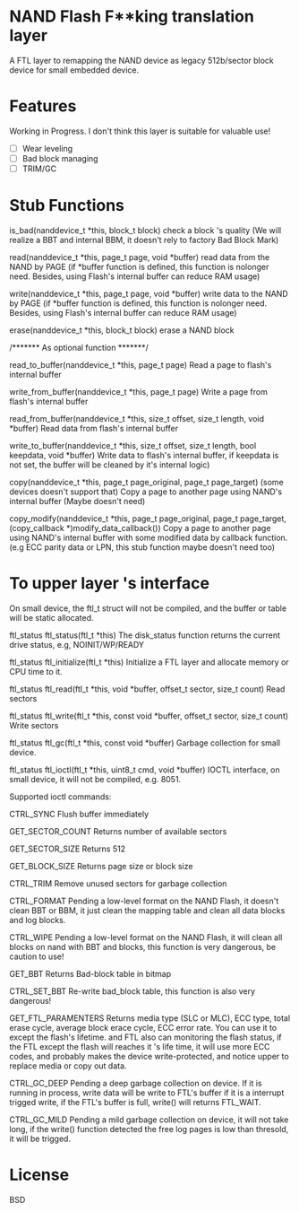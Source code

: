 NAND Flash F**king translation layer
======

A FTL layer to remapping the NAND device as legacy 512b/sector block device for small embedded device.

Features
===

Working in Progress. I don't think this layer is suitable for valuable use!

- [ ] Wear leveling 
- [ ] Bad block managing
- [ ] TRIM/GC

Stub Functions
===

is_bad(nanddevice_t *this, block_t block) check a block 's quality (We will realize a BBT and internal BBM, it doesn't rely to factory Bad Block Mark)

read(nanddevice_t *this, page_t page, void *buffer) read data from the NAND by PAGE (if *buffer function is defined, this function is nolonger need. Besides, using Flash's internal buffer can reduce RAM usage)

write(nanddevice_t *this, page_t page, void *buffer) write data to the NAND by PAGE (if *buffer function is defined, this function is nolonger need. Besides, using Flash's internal buffer can reduce RAM usage)

erase(nanddevice_t *this, block_t block) erase a NAND block

/******* As optional function *******/

read_to_buffer(nanddevice_t *this, page_t page) Read a page to flash's internal buffer

write_from_buffer(nanddevice_t *this, page_t page) Write a page from flash's internal buffer

read_from_buffer(nanddevice_t *this, size_t offset, size_t length, void *buffer) Read data from flash's internal buffer

write_to_buffer(nanddevice_t *this, size_t offset, size_t length, bool keepdata, void *buffer) Write data to flash's internal buffer, if keepdata is not set, the buffer will be cleaned by it's internal logic)

copy(nanddevice_t *this, page_t page_original, page_t page_target) (some devices doesn't support that) Copy a page to another page using NAND's internal buffer (Maybe doesn't need)

copy_modify(nanddevice_t *this, page_t page_original, page_t page_target, (copy_callback *)modify_data_callback()) Copy a page to another page using NAND's internal buffer with some modified data by callback function. (e.g ECC parity data or LPN, this stub function maybe doesn't need too)

To upper layer 's interface
===

On small device, the ftl_t struct will not be compiled, and the buffer or table will be static allocated.

ftl_status ftl_status(ftl_t *this) The disk_status function returns the current drive status, e.g, NOINIT/WP/READY

ftl_status ftl_initialize(ftl_t *this) Initialize a FTL layer and allocate memory or CPU time to it. 

ftl_status ftl_read(ftl_t *this, void *buffer, offset_t sector, size_t count) Read sectors

ftl_status ftl_write(ftl_t *this, const void *buffer, offset_t sector, size_t count) Write sectors

ftl_status ftl_gc(ftl_t *this, const void *buffer) Garbage collection for small device.

ftl_status ftl_ioctl(ftl_t *this, uint8_t cmd, void *buffer) IOCTL interface, on small device, it will not be compiled, e.g. 8051.

Supported ioctl commands:

CTRL_SYNC Flush buffer immediately

GET_SECTOR_COUNT Returns number of available sectors

GET_SECTOR_SIZE Returns 512

GET_BLOCK_SIZE Returns page size or block size

CTRL_TRIM Remove unused sectors for garbage collection

CTRL_FORMAT Pending a low-level format on the NAND Flash, it doesn't clean BBT or BBM, it just clean the mapping table and clean all data blocks and log blocks.

CTRL_WIPE Pending a low-level format on the NAND Flash, it will clean all blocks on nand with BBT and blocks, this function is very dangerous, be caution to use!

GET_BBT Returns Bad-block table in bitmap

CTRL_SET_BBT Re-write bad_block table, this function is also very dangerous!

GET_FTL_PARAMENTERS Returns media type (SLC or MLC), ECC type, total erase cycle, average block erace cycle, ECC error rate. You can use it to except the flash's lifetime. and FTL also can monitoring the flash status, if the FTL except the flash will reaches it 's life time, it will use more ECC codes, and probably makes the device write-protected, and notice upper to replace media or copy out data.

CTRL_GC_DEEP Pending a deep garbage collection on device. If it is running in process, write data will be write to FTL's buffer if it is a interrupt trigged write, if the FTL's buffer is full, write() will returns FTL_WAIT.

CTRL_GC_MILD Pending a mild garbage collection on device, it will not take long, if the write() function detected the free log pages is low than thresold, it will be trigged.


License
===

BSD


